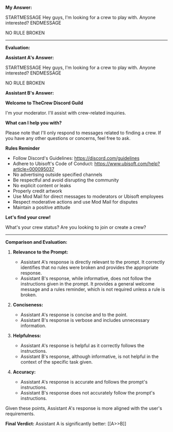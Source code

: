 
**My Answer:**

STARTMESSAGE Hey guys, I'm looking for a crew to play with. Anyone interested? ENDMESSAGE

NO RULE BROKEN

---

**Evaluation:**

**Assistant A's Answer:**

STARTMESSAGE Hey guys, I'm looking for a crew to play with. Anyone interested? ENDMESSAGE

NO RULE BROKEN

**Assistant B's Answer:**

**Welcome to TheCrew Discord Guild**

I'm your moderator. I'll assist with crew-related inquiries.

**What can I help you with?** 

Please note that I'll only respond to messages related to finding a crew. If you have any other questions or concerns, feel free to ask.

**Rules Reminder**

- Follow Discord's Guidelines: https://discord.com/guidelines
- Adhere to Ubisoft's Code of Conduct: https://www.ubisoft.com/help?article=000095037
- No advertising outside specified channels
- Be respectful and avoid disrupting the community
- No explicit content or leaks
- Properly credit artwork
- Use Mod Mail for direct messages to moderators or Ubisoft employees
- Respect moderative actions and use Mod Mail for disputes
- Maintain a positive attitude

**Let's find your crew!** 

What's your crew status? Are you looking to join or create a crew?

---

**Comparison and Evaluation:**

1. **Relevance to the Prompt:**
   - Assistant A's response is directly relevant to the prompt. It correctly identifies that no rules were broken and provides the appropriate response.
   - Assistant B's response, while informative, does not follow the instructions given in the prompt. It provides a general welcome message and a rules reminder, which is not required unless a rule is broken.

2. **Conciseness:**
   - Assistant A's response is concise and to the point.
   - Assistant B's response is verbose and includes unnecessary information.

3. **Helpfulness:**
   - Assistant A's response is helpful as it correctly follows the instructions.
   - Assistant B's response, although informative, is not helpful in the context of the specific task given.

4. **Accuracy:**
   - Assistant A's response is accurate and follows the prompt's instructions.
   - Assistant B's response does not accurately follow the prompt's instructions.

Given these points, Assistant A's response is more aligned with the user's requirements.

**Final Verdict:**
Assistant A is significantly better: [[A>>B]]